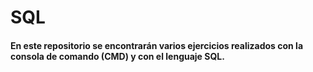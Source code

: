 # SQL
#### En este repositorio se encontrarán varios ejercicios realizados con la consola de comando (CMD) y con el lenguaje SQL.
